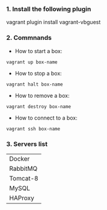 ### 1. Install the following plugin
vagrant plugin install vagrant-vbguest


### 2. Commnands

* How to start a box:
```
vagrant up box-name
```
* How to stop a box:   
```
vagrant halt box-name
```
* How to remove a box:
```
vagrant destroy box-name
```
* How to connect to a box:
```
vagrant ssh box-name
```

### 3. Servers list

||
|:-------------- |
|Docker|
|RabbitMQ|
|Tomcat-8|
|MySQL|
|HAProxy|
